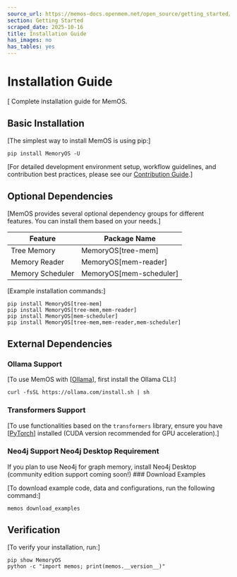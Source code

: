 ```yaml
---
source_url: https://memos-docs.openmem.net/open_source/getting_started/installation
section: Getting Started
scraped_date: 2025-10-16
title: Installation Guide
has_images: no
has_tables: yes
---
```


# Installation Guide
 [ Complete installation guide for MemOS. 
## Basic Installation
 
[The simplest way to install MemOS is using pip:]
 
```
pip install MemoryOS -U

```
 
[For detailed development environment setup, workflow guidelines, and contribution best practices, please see our [Contribution Guide](/open_source/contribution/overview).]
 
## Optional Dependencies
 
[MemOS provides several optional dependency groups for different features. You can install them based on your needs.]
 
<table><thead><tr><th>Feature</th><th>Package Name</th></tr></thead><tbody><tr><td>Tree Memory</td><td>MemoryOS[tree-mem]</td></tr><tr><td>Memory Reader</td><td>MemoryOS[mem-reader]</td></tr><tr><td>Memory Scheduler</td><td>MemoryOS[mem-scheduler]</td></tr></tbody></table>
 
[Example installation commands:]
 
```
pip install MemoryOS[tree-mem]
pip install MemoryOS[tree-mem,mem-reader]
pip install MemoryOS[mem-scheduler]
pip install MemoryOS[tree-mem,mem-reader,mem-scheduler]

```
 
## External Dependencies
 
### Ollama Support
 
[To use MemOS with [[Ollama](https://ollama.com/)], first install the Ollama CLI:]
 
```
curl -fsSL https://ollama.com/install.sh | sh

```
 
### Transformers Support
 
[To use functionalities based on the `transformers` library, ensure you have [[PyTorch](https://pytorch.org/get-started/locally/)] installed (CUDA version recommended for GPU acceleration).]
 
### Neo4j Support **Neo4j Desktop Requirement** 
 If you plan to use Neo4j for graph memory, install Neo4j Desktop (community edition support coming soon!) ### Download Examples
 
[To download example code, data and configurations, run the following command:]
 
```
memos download_examples

```
 
## Verification
 
[To verify your installation, run:]
 
```
pip show MemoryOS
python -c "import memos; print(memos.__version__)"

```
